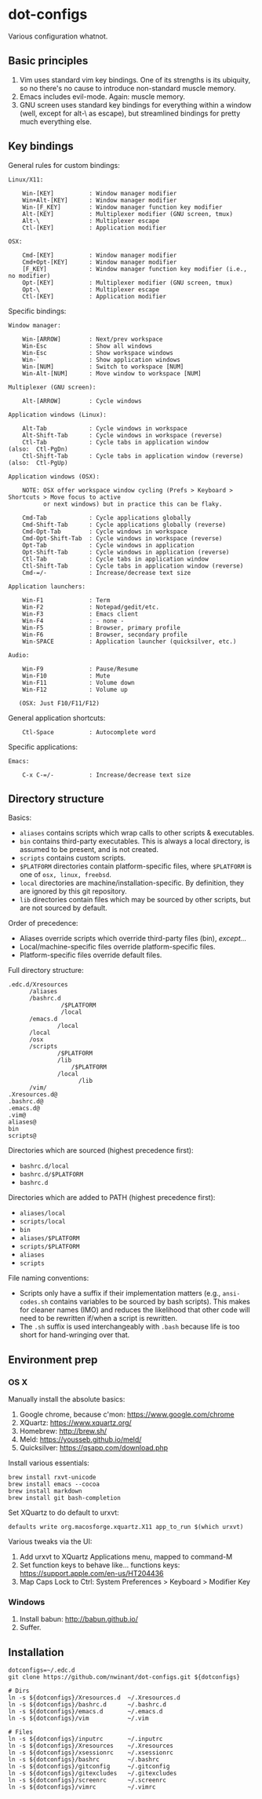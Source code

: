 dot-configs
===========

Various configuration whatnot.


Basic principles
----------------

1. Vim uses standard vim key bindings. One of its strengths is its ubiquity, so no there's no cause to introduce non-standard muscle memory.
2. Emacs includes evil-mode. Again: muscle memory.
3. GNU screen uses standard key bindings for everything within a window (well, except for alt-\ as escape), but streamlined bindings for pretty much everything else.


Key bindings
------------

General rules for custom bindings:
```
Linux/X11:

    Win-[KEY]          : Window manager modifier
    Win+Alt-[KEY]      : Window manager modifier
    Win-[F_KEY]        : Window manager function key modifier
    Alt-[KEY]          : Multiplexer modifier (GNU screen, tmux)
    Alt-\              : Multiplexer escape 
    Ctl-[KEY]          : Application modifier

OSX:

    Cmd-[KEY]          : Window manager modifier
    Cmd+Opt-[KEY]      : Window manager modifier
    [F_KEY]            : Window manager function key modifier (i.e., no modifier)
    Opt-[KEY]          : Multiplexer modifier (GNU screen, tmux)
    Opt-\              : Multiplexer escape 
    Ctl-[KEY]          : Application modifier

```

Specific bindings:
```
Window manager:

    Win-[ARROW]        : Next/prev workspace
    Win-Esc            : Show all windows
    Win-Esc            : Show workspace windows
    Win-`              : Show application windows
    Win-[NUM]          : Switch to workspace [NUM]
    Win-Alt-[NUM]      : Move window to workspace [NUM]

Multiplexer (GNU screen):

    Alt-[ARROW]        : Cycle windows

Application windows (Linux):

    Alt-Tab            : Cycle windows in workspace
    Alt-Shift-Tab      : Cycle windows in workspace (reverse)
    Ctl-Tab            : Cycle tabs in application window            (also:  Ctl-PgDn)
    Ctl-Shift-Tab      : Cycle tabs in application window (reverse)  (also:  Ctl-PgUp)

Application windows (OSX):

    NOTE: OSX offer workspace window cycling (Prefs > Keyboard > Shortcuts > Move focus to active 
          or next windows) but in practice this can be flaky.

    Cmd-Tab            : Cycle applications globally
    Cmd-Shift-Tab      : Cycle applications globally (reverse)
    Cmd-Opt-Tab        : Cycle windows in workspace
    Cmd-Opt-Shift-Tab  : Cycle windows in workspace (reverse)
    Opt-Tab            : Cycle windows in application
    Opt-Shift-Tab      : Cycle windows in application (reverse)
    Ctl-Tab            : Cycle tabs in application window
    Ctl-Shift-Tab      : Cycle tabs in application window (reverse)
    Cmd-=/-            : Increase/decrease text size

Application launchers:

    Win-F1             : Term
    Win-F2             : Notepad/gedit/etc.
    Win-F3             : Emacs client
    Win-F4             : - none -
    Win-F5             : Browser, primary profile
    Win-F6             : Browser, secondary profile
    Win-SPACE          : Application launcher (quicksilver, etc.)

Audio:

    Win-F9             : Pause/Resume
    Win-F10            : Mute
    Win-F11            : Volume down
    Win-F12            : Volume up
    
   (OSX: Just F10/F11/F12)
````
General application shortcuts:
````
    Ctl-Space          : Autocomplete word
````
Specific applications:
````
Emacs:

    C-x C-=/-          : Increase/decrease text size
````


Directory structure
-------------------

Basics:

* `aliases` contains scripts which wrap calls to other scripts & executables.
* `bin` contains third-party executables. 
   This is always a local directory, is assumed to be present, and is not created.
* `scripts` contains custom scripts.
* `$PLATFORM` directories contain platform-specific files, 
   where `$PLATFORM` is one of `osx, linux, freebsd`.
* `local` directories are machine/installation-specific. 
   By definition, they are ignored by this git repository.
* `lib` directories contain files which may be sourced by other scripts,
   but are not sourced by default.

Order of precedence: 

* Aliases override scripts which override third-party files (bin), _except..._
* Local/machine-specific files override platform-specific files.
* Platform-specific files override default files.

Full directory structure:
 
    .edc.d/Xresources
          /aliases
          /bashrc.d
                   /$PLATFORM
                   /local
          /emacs.d
                  /local
          /local
          /osx
          /scripts
                  /$PLATFORM
                  /lib
                      /$PLATFORM
                  /local
                        /lib
          /vim/
    .Xresources.d@
    .bashrc.d@
    .emacs.d@
    .vim@
    aliases@
    bin
    scripts@

Directories which are sourced (highest precedence first):

* `bashrc.d/local`
* `bashrc.d/$PLATFORM`
* `bashrc.d`

Directories which are added to PATH (highest precedence first):

* `aliases/local`
* `scripts/local`
* `bin`
* `aliases/$PLATFORM`
* `scripts/$PLATFORM`
* `aliases`
* `scripts`

File naming conventions:

* Scripts only have a suffix if their implementation matters (e.g., `ansi-codes.sh` contains 
  variables to be sourced by bash scripts). This makes for cleaner names (IMO) and reduces the
  likelihood that other code will need to be rewritten if/when a script is rewritten.
* The `.sh` suffix is used interchangeably with `.bash` because life is too short for 
  hand-wringing over that.


Environment prep
-----------------

### OS X

Manually install the absolute basics:

1. Google chrome, because c'mon: https://www.google.com/chrome
2. XQuartz:      https://www.xquartz.org/
3. Homebrew:     http://brew.sh/
4. Meld:         https://yousseb.github.io/meld/
5. Quicksilver:  https://qsapp.com/download.php

Install various essentials:

    brew install rxvt-unicode
    brew install emacs --cocoa
    brew install markdown
    brew install git bash-completion

Set XQuartz to do default to urxvt:

    defaults write org.macosforge.xquartz.X11 app_to_run $(which urxvt)

Various tweaks via the UI:

1. Add urxvt to XQuartz Applications menu, mapped to command-M
2. Set function keys to behave like... functions keys: https://support.apple.com/en-us/HT204436 
3. Map Caps Lock to Ctrl: System Preferences > Keyboard > Modifier Key


### Windows

1. Install babun: http://babun.github.io/
2. Suffer.


Installation
------------

    dotconfigs=~/.edc.d
    git clone https://github.com/nwinant/dot-configs.git ${dotconfigs}

    # Dirs
    ln -s ${dotconfigs}/Xresources.d  ~/.Xresources.d
    ln -s ${dotconfigs}/bashrc.d      ~/.bashrc.d
    ln -s ${dotconfigs}/emacs.d       ~/.emacs.d
    ln -s ${dotconfigs}/vim           ~/.vim

    # Files
    ln -s ${dotconfigs}/inputrc       ~/.inputrc
    ln -s ${dotconfigs}/Xresources    ~/.Xresources
    ln -s ${dotconfigs}/xsessionrc    ~/.xsessionrc
    ln -s ${dotconfigs}/bashrc        ~/.bashrc
    ln -s ${dotconfigs}/gitconfig     ~/.gitconfig
    ln -s ${dotconfigs}/gitexcludes   ~/.gitexcludes
    ln -s ${dotconfigs}/screenrc      ~/.screenrc
    ln -s ${dotconfigs}/vimrc         ~/.vimrc


